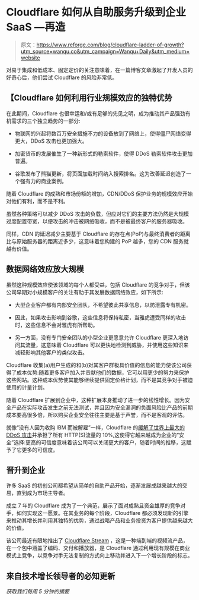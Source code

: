 # Cloudflare 如何从自助服务升级到企业 SaaS —再造

> 原文：<https://www.reforge.com/blog/cloudflare-ladder-of-growth?utm_source=wanqu.co&utm_campaign=Wanqu+Daily&utm_medium=website>

对易于集成和低成本、固定定价的关注意味着，在一篇博客文章激起了开发人员的好奇心后，他们尝试 Cloudflare 的风险非常低。

## 【Cloudflare 如何利用行业规模效应的独特优势

在此期间，Cloudflare 也很幸运和/或有足够的先见之明，成为推动其产品强劲有机需求的三个独立趋势的一部分:

*   物联网的兴起将数百万安全措施不力的设备放到了网络上，使得僵尸网络变得更大，DDoS 攻击也更加强大。

*   加密货币的发展催生了一种新形式的勒索软件，使得 DDoS 勒索软件攻击更加普遍。

*   谷歌发布了熊猫更新，将页面加载时间纳入搜索排名。这为改善延迟创造了一个强有力的商业案例。

随着 Cloudflare 的成熟和市场份额的增加，CDN/DDoS 保护业务的规模效应开始对他们有利，而不是不利。

虽然各种策略可以减少 DDoS 攻击的负载，但应对它们的主要方法仍然是大规模过度配置带宽，以便攻击的冲击被网络吸收，而不是被最终客户的服务器吸收。

同样，CDN 的延迟减少主要基于 Cloudflare 的存在点(PoP)与最终消费者的距离比与原始服务器的距离近多少，这意味着您构建的 PoP 越多，您的 CDN 服务就越有价值。

## **数据网络效应放大规模**

虽然这种规模效应使该领域的每个人都受益，包括 Cloudflare 的竞争对手，但该公司早期对小规模客户的关注有助于其发展数据网络效应，如下所示:

*   大型企业客户都有内部安全团队，不希望彼此共享信息，以防泄露专有机密。

*   因此，如果攻击影响到谷歌，这些信息将保持私密，当雅虎遭受同样的攻击时，这些信息不会对雅虎有所帮助。

*   另一方面，没有专门安全团队的小型企业更愿意允许 Cloudflare 更深入地访问其流量，这意味着 Cloudflare 可以更快地检测到威胁，并使用这些知识来减轻影响其他客户的类似攻击。

Cloudflare 收集(a)用户生成的和(b)对其客户群极具价值的信息的能力使该公司获得了成本优势:随着更多客户加入并贡献他们的数据，它可以用更少的努力来保护这些网站。这种成本优势使其能够继续提供固定价格计划，而不是其竞争对手被迫使用的计量计划。

随着 Cloudflare 扩展到企业中，这种扩展本身推动了进一步的线性增长。因为安全产品在实际攻击发生之前无法测试，并且因为安全漏洞的负面风险比产品的前期成本要高很多倍，所以购买企业安全往往主要是基于声誉，而不是客观的评估。

就像“没有人因为收购 IBM 而被解雇”一样，Cloudflare 的[缓解了世界上最大的 DDoS 攻击](https://arstechnica.com/information-technology/2014/02/biggest-ddos-ever-aimed-at-cloudflares-content-delivery-network/)并承担了所有 HTTP(S)流量的 10%,这使得它越来越成为企业的“安全”选择:更高的可信度意味着该公司可以关闭更大的客户，随着时间的推移，这赋予了它更多的可信度。

## 晋升到企业

许多 SaaS 的初创公司都希望从简单的自助产品开始，逐渐发展成越来越大的交易，直到成为市场主导者。

成立 7 年的 Cloudflare 成为了一个典范，展示了面对成熟且资金雄厚的竞争对手，如何实现这一愿景。在其业务的每个阶段，Cloudflare 都必须发现新的引擎来推动其增长并利用其独特的优势，通过战略产品和业务投资为客户提供越来越大的价值。

该公司最近有限地推出了 [Cloudflare Stream](https://blog.cloudflare.com/introducing-cloudflare-stream/) ，这是一种端到端的视频流产品，在一个包中涵盖了编码、交付和播放器，是 Cloudflare 通过利用现有规模在商业模式上竞争，以竞争对手无法复制的方式向上移动并进入下一个增长阶段的标志。

## **来自技术增长领导者的必知更新**

*获取我们每周 5 分钟的摘要*